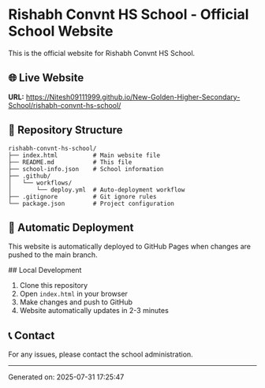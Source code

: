 # Rishabh Convnt HS School - Official School Website

This is the official website for Rishabh Convnt HS School.

## 🌐 Live Website
**URL:** https://Nitesh09111999.github.io/New-Golden-Higher-Secondary-School/rishabh-convnt-hs-school/

## 📁 Repository Structure
```
rishabh-convnt-hs-school/
├── index.html          # Main website file
├── README.md           # This file
├── school-info.json    # School information
├── .github/
│   └── workflows/
│       └── deploy.yml  # Auto-deployment workflow
├── .gitignore          # Git ignore rules
└── package.json        # Project configuration
```

## 🚀 Automatic Deployment
This website is automatically deployed to GitHub Pages when changes are pushed to the main branch.

##️ Local Development
1. Clone this repository
2. Open `index.html` in your browser
3. Make changes and push to GitHub
4. Website automatically updates in 2-3 minutes

## 📞 Contact
For any issues, please contact the school administration.

---
Generated on: 2025-07-31 17:25:47
